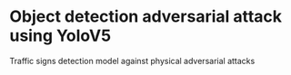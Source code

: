 # Object detection adversarial attack using YoloV5

Traffic signs detection model against physical adversarial attacks
